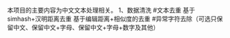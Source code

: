 本项目的主要内容为中文文本处理相关。
1、数据清洗
  #文本去重
      基于simhash+汉明距离去重
      基于编辑距离+相似度的去重
  #异常字符去除（可选只保留中文、保留中文+字母、保留中文+字母+数字及其他）
     
          
